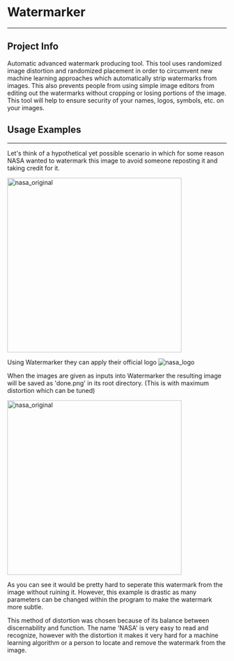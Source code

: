 # Watermarker
---

## Project Info

Automatic advanced watermark producing tool. This tool uses randomized image distortion and randomized placement in order to circumvent new machine learning approaches which automatically strip watermarks from images. This also prevents people from using simple image editors from editing out the watermarks without cropping or losing portions of the image. This tool will help to ensure security of your names, logos, symbols, etc. on your images.

## Usage Examples
---

Let's think of a hypothetical yet possible scenario in which for some reason NASA wanted to watermark this image to avoid someone reposting it and taking credit for it.

<img src="/home/nathan/Desktop/README/nasa_original.jpg"
     alt="nasa_original"
     width ="400" height="400" />

Using Watermarker they can apply their official logo
![nasa_logo]("https://github.com/thaniel-c/misc-tools-and-projects/blob/master/WatermarkerResources/nasa_logo.png")

When the images are given as inputs into Watermarker the resulting image will be saved as 'done.png' in its root directory. (This is with maximum distortion which can be tuned)

<img src="https://github.com/thaniel-c/misc-tools-and-projects/blob/master/WatermarkerResources/done.png"
     alt="nasa_original"
     width ="400" height="400" />

As you can see it would be pretty hard to seperate this watermark from the image without ruining it. However, this example is drastic as many parameters can be changed within the program to make the watermark more subtle.

This method of distortion was chosen because of its balance between discernability and function. The name 'NASA' is very easy to read and recognize, however with the distortion it makes it very hard for a machine learning algorithm or a person to locate and remove the watermark from the image. 

